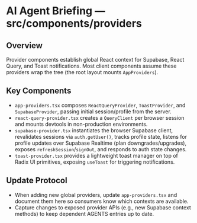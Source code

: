 # AI Agent Briefing — src/components/providers

## Overview
Provider components establish global React context for Supabase, React Query, and Toast notifications. Most client components assume these providers wrap the tree (the root layout mounts `AppProviders`).

## Key Components
- `app-providers.tsx` composes `ReactQueryProvider`, `ToastProvider`, and `SupabaseProvider`, passing initial session/profile from the server.
- `react-query-provider.tsx` creates a `QueryClient` per browser session and mounts devtools in non-production environments.
- `supabase-provider.tsx` instantiates the browser Supabase client, revalidates sessions via `auth.getUser()`, tracks profile state, listens for profile updates over Supabase Realtime (plan downgrades/upgrades), exposes `refreshSession`/`signOut`, and responds to auth state changes.
- `toast-provider.tsx` provides a lightweight toast manager on top of Radix UI primitives, exposing `useToast` for triggering notifications.

## Update Protocol
- When adding new global providers, update `app-providers.tsx` and document them here so consumers know which contexts are available.
- Capture changes to exposed provider APIs (e.g., new Supabase context methods) to keep dependent AGENTS entries up to date.
